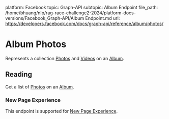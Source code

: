 platform: Facebook
topic: Graph-API
subtopic: Album Endpoint
file_path: /home/bhuang/nlp/rag-race-challenge2-2024/platform-docs-versions/Facebook_Graph-API/Album Endpoint.md
url: https://developers.facebook.com/docs/graph-api/reference/album/photos/

# Album Photos

Represents a collection [Photos](https://developers.facebook.com/docs/graph-api/reference/photo) and [Videos](https://developers.facebook.com/docs/graph-api/reference/video) on an [Album](https://developers.facebook.com/docs/graph-api/reference/album).

## Reading

Get a list of [Photos](https://developers.facebook.com/docs/graph-api/reference/photo) on an [Album](https://developers.facebook.com/docs/graph-api/reference/album).

### New Page Experience

This endpoint is supported for [New Page Experience](https://developers.facebook.com/docs/pages/new-pages-experience/).
